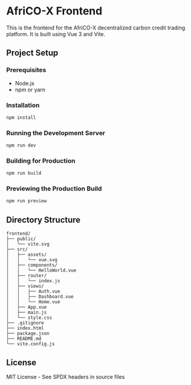 # AfriCO-X Frontend

This is the frontend for the AfriCO-X decentralized carbon credit trading platform. It is built using Vue 3 and Vite.

## Project Setup

### Prerequisites
- Node.js
- npm or yarn

### Installation
```bash
npm install
```

### Running the Development Server
```bash
npm run dev
```

### Building for Production
```bash
npm run build
```

### Previewing the Production Build
```bash
npm run preview
```

## Directory Structure
```
frontend/
├── public/
│   └── vite.svg
├── src/
│   ├── assets/
│   │   └── vue.svg
│   ├── components/
│   │   └── HelloWorld.vue
│   ├── router/
│   │   └── index.js
│   ├── views/
│   │   ├── Auth.vue
│   │   ├── Dashboard.vue
│   │   └── Home.vue
│   ├── App.vue
│   ├── main.js
│   └── style.css
├── .gitignore
├── index.html
├── package.json
├── README.md
└── vite.config.js
```

## License
MIT License - See SPDX headers in source files
